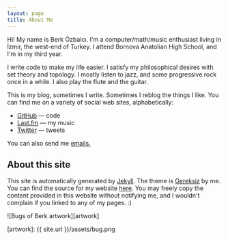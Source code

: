```yaml
---
layout: page
title: About Me
---
```


Hi! My name is Berk Özbalcı. I'm a computer/math/music enthusiast living in İzmir, the west-end of Turkey. I attend Bornova Anatolian High School, and I'm in my third year.

I write code to make my life easier. I satisfy my philosophical desires with set theory and topology. I mostly listen to jazz, and some progressive rock once in a while. I also play the flute and the guitar.

This is my blog, sometimes I write. Sometimes I reblog the things I like. You can find me on a variety of social web sites, alphabetically:

* [GitHub][github] — code
* [Last.fm][lastfm] — my music
* [Twitter][twitter] — tweets

You can also send me [emails.][email]

## About this site

This site is automatically generated by [Jekyll][jekyll]. The theme is [Gereksiz][gereksiz] by me. You can find the source for my website [here][blogsrc]. You may freely copy the content provided in this website without notifying me, and I wouldn't complain if you linked to any of my pages. :)

![Bugs of Berk artwork][artwork]

[email]: mailto:berkozbalci@gmail.com
[github]: https://github.com/berkoz
[lastfm]: http://www.last.fm/user/theconjuring666
[twitter]: https://twitter.com/bozbalci
[jekyll]: http://jekyllrb.com
[gereksiz]: https://github.com/berkoz/gereksiz
[blogsrc]: https://github.com/berkoz/blog
[artwork]: {{ site.url }}/assets/bug.png
